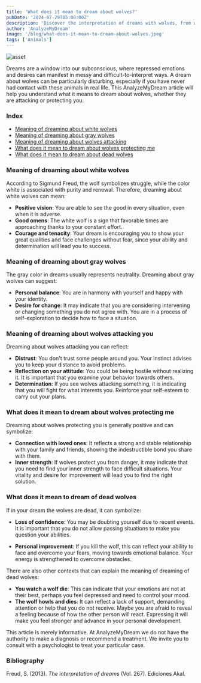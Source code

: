 ```yaml
---
title: 'What does it mean to dream about wolves?'
pubDate: '2024-07-29T05:00:00Z'
description: 'Discover the interpretation of dreams with wolves, from white wolves to wolves that attack or protect. Learn what these dreams symbolize and how they can reflect your emotional state.'
author: 'AnalyzeMyDream'
image: '/blog/what-does-it-mean-to-dream-about-wolves.jpeg'
tags: ['Animals']
---
```


![asset](/blog/what-does-it-mean-to-dream-about-wolves.jpeg)

Dreams are a window into our subconscious, where repressed emotions and desires can manifest in messy and difficult-to-interpret ways. A dream about wolves can be particularly disturbing, especially if you have never had contact with these animals in real life. This AnalyzeMyDream article will help you understand what it means to dream about wolves, whether they are attacking or protecting you.

### Index

- [Meaning of dreaming about white wolves](#meaning-of-dreaming-about-white-wolves)
- [Meaning of dreaming about gray wolves](#meaning-of-dreaming-about-gray-wolves)
- [Meaning of dreaming about wolves attacking](#meaning-of-dreaming-about-wolves-attacking)
- [What does it mean to dream about wolves protecting me](#what-does-it-mean-to-dream-about-wolves-protecting-me)
- [What does it mean to dream about dead wolves](#what-does-it-mean-to-dream-about-dead-wolves)

### Meaning of dreaming about white wolves

According to Sigmund Freud, the wolf symbolizes struggle, while the color white is associated with purity and renewal. Therefore, dreaming about white wolves can mean:

- **Positive vision**: You are able to see the good in every situation, even when it is adverse.
- **Good omens**: The white wolf is a sign that favorable times are approaching thanks to your constant effort.
- **Courage and tenacity**: Your dream is encouraging you to show your great qualities and face challenges without fear, since your ability and determination will lead you to success.

### Meaning of dreaming about gray wolves

The gray color in dreams usually represents neutrality. Dreaming about gray wolves can suggest:

- **Personal balance**: You are in harmony with yourself and happy with your identity.
- **Desire for change**: It may indicate that you are considering intervening or changing something you do not agree with. You are in a process of self-exploration to decide how to face a situation.

### Meaning of dreaming about wolves attacking you

Dreaming about wolves attacking you can reflect:

- **Distrust**: You don't trust some people around you. Your instinct advises you to keep your distance to avoid problems.
- **Reflection on your attitude**: You could be being hostile without realizing it. It is important that you examine your behavior towards others.
- **Determination**: If you see wolves attacking something, it is indicating that you will fight for what interests you. Reinforce your self-esteem to carry out your plans.

### What does it mean to dream about wolves protecting me

Dreaming about wolves protecting you is generally positive and can symbolize:

- **Connection with loved ones**: It reflects a strong and stable relationship with your family and friends, showing the indestructible bond you share with them.
- **Inner strength**: If wolves protect you from danger, it may indicate that you need to find your inner strength to face difficult situations. Your vitality and desire for improvement will lead you to find the right solution.

### What does it mean to dream of dead wolves

If in your dream the wolves are dead, it can symbolize:

- **Loss of confidence**: You may be doubting yourself due to recent events. It is important that you do not allow passing situations to make you question your abilities. 

- **Personal improvement**: If you kill the wolf, this can reflect your ability to face and overcome your fears, moving towards emotional balance. Your energy is strengthened to overcome obstacles. 

There are also other contexts that can explain the meaning of dreaming of dead wolves:

- **You watch a wolf die**: This can indicate that your emotions are not at their best, perhaps you feel depressed and need to control your mood. 
- **The wolf howls and dies**: It can reflect a lack of support, demanding attention or help that you do not receive. Maybe you are afraid to reveal a feeling because of how the other person will react. Expressing it will make you feel stronger and advance in your personal development.

This article is merely informative. At AnalyzeMyDream we do not have the authority to make a diagnosis or recommend a treatment. We invite you to consult with a psychologist to treat your particular case.

### Bibliography

Freud, S. (2013). *The interpretation of dreams* (Vol. 267). Ediciones Akal.